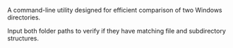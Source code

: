 A command-line utility designed for efficient comparison of two Windows directories. 

Input both folder paths to verify if they have matching file and subdirectory structures.
